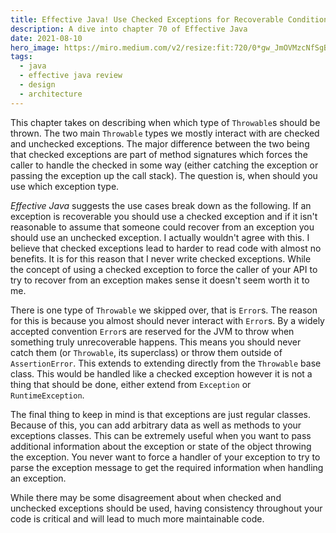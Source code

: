 ```yaml
---
title: Effective Java! Use Checked Exceptions for Recoverable Conditions
description: A dive into chapter 70 of Effective Java
date: 2021-08-10
hero_image: https://miro.medium.com/v2/resize:fit:720/0*gw_JmOVMzcNfSgB3
tags:
  - java
  - effective java review
  - design
  - architecture
---
```


This chapter takes on describing when which type of `Throwable`s should be thrown. The two main `Throwable` types we mostly interact with are checked and unchecked exceptions. The major difference between the two being that checked exceptions are part of method signatures which forces the caller to handle the checked in some way (either catching the exception or passing the exception up the call stack). The question is, when should you use which exception type. 

_Effective Java_ suggests the use cases break down as the following. If an exception is recoverable you should use a checked exception and if it isn't reasonable to assume that someone could recover from an exception you should use an unchecked exception. I actually wouldn't agree with this. I believe that checked exceptions lead to harder to read code with almost no benefits. It is for this reason that I never write checked exceptions. While the concept of using a checked exception to force the caller of your API to try to recover from an exception makes sense it doesn't seem worth it to me. 

There is one type of `Throwable` we skipped over, that is `Error`s. The reason for this is because you almost should never interact with `Error`s. By a widely accepted convention `Error`s are reserved for the JVM to throw when something truly unrecoverable happens. This means you should never catch them (or `Throwable`, its superclass) or throw them outside of `AssertionError`. This extends to extending directly from the `Throwable` base class. This would be handled like a checked exception however it is not a thing that should be done, either extend from `Exception` or `RuntimeException`.

The final thing to keep in mind is that exceptions are just regular classes. Because of this, you can add arbitrary data as well as methods to your exceptions classes. This can be extremely useful when you want to pass additional information about the exception or state of the object throwing the exception. You never want to force a handler of your exception to try to parse the exception message to get the required information when handling an exception.

While there may be some disagreement about when checked and unchecked exceptions should be used, having consistency throughout your code is critical and will lead to much more maintainable code. 